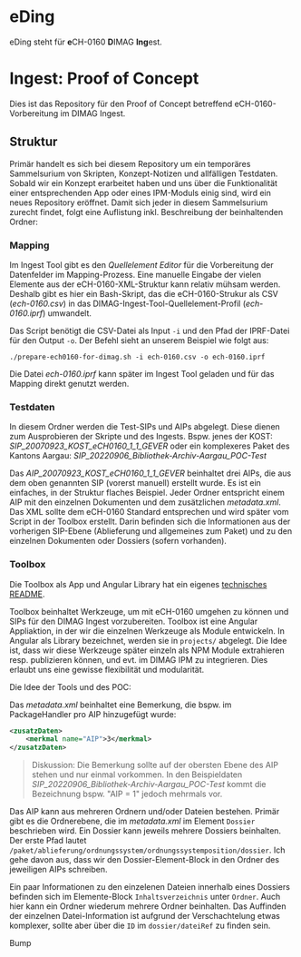 # eDing

eDing steht für **e**CH-0160 **D**IMAG **Ing**est.

# Ingest: Proof of Concept

Dies ist das Repository für den Proof of Concept betreffend eCH-0160-Vorbereitung im DIMAG Ingest.

## Struktur

Primär handelt es sich bei diesem Repository um ein temporäres Sammelsurium von Skripten, Konzept-Notizen und allfälligen Testdaten. Sobald wir ein Konzept erarbeitet haben und uns über die Funktionalität einer entsprechenden App oder eines IPM-Moduls einig sind, wird ein neues Repository eröffnet. Damit sich jeder in diesem Sammelsurium zurecht findet, folgt eine Auflistung inkl. Beschreibung der beinhaltenden Ordner:

### Mapping

Im Ingest Tool gibt es den *Quellelement Editor* für die Vorbereitung der Datenfelder im Mapping-Prozess. Eine manuelle Eingabe der vielen Elemente aus der eCH-0160-XML-Struktur kann relativ mühsam werden. Deshalb gibt es hier ein Bash-Skript, das die eCH-0160-Strukur als CSV (*ech-0160.csv*) in das DIMAG-Ingest-Tool-Quellelement-Profil (*ech-0160.iprf*) umwandelt.

Das Script benötigt die CSV-Datei als Input `-i` und den Pfad der IPRF-Datei für den Output `-o`. Der Befehl sieht an unserem Beispiel wie folgt aus:

```shell
./prepare-ech0160-for-dimag.sh -i ech-0160.csv -o ech-0160.iprf
```

Die Datei *ech-0160.iprf* kann später im Ingest Tool geladen und für das Mapping direkt genutzt werden.

### Testdaten

In diesem Ordner werden die Test-SIPs und AIPs abgelegt. Diese dienen zum Ausprobieren der Skripte und des Ingests. Bspw. jenes der KOST: *SIP_20070923_KOST_eCH0160_1_1_GEVER* oder ein komplexeres Paket des Kantons Aargau: *SIP_20220906_Bibliothek-Archiv-Aargau_POC-Test*

Das *AIP_20070923_KOST_eCH0160_1_1_GEVER* beinhaltet drei AIPs, die aus dem oben genannten SIP (vorerst manuell) erstellt wurde. Es ist ein einfaches, in der Struktur flaches Beispiel. Jeder Ordner entspricht einem AIP mit den einzelnen Dokumenten und dem zusätzlichen *metadata.xml*. Das XML sollte dem eCH-0160 Standard entsprechen und wird später vom Script in der Toolbox erstellt. Darin befinden sich die Informationen aus der vorherigen SIP-Ebene (Ablieferung und allgemeines zum Paket) und zu den einzelnen Dokumenten oder Dossiers (sofern vorhanden).

### Toolbox

Die Toolbox als App und Angular Library hat ein eigenes [technisches README](toolbox/README.md).

Toolbox beinhaltet Werkzeuge, um mit eCH-0160 umgehen zu können und SIPs für den DIMAG Ingest vorzubereiten. Toolbox ist eine Angular Appliaktion, in der wir die einzelnen Werkzeuge als Module entwickeln. In Angular als Library bezeichnet, werden sie in `projects/` abgelegt. Die Idee ist, dass wir diese Werkzeuge später einzeln als NPM Module extrahieren resp. publizieren können, und evt. im DIMAG IPM zu integrieren. Dies erlaubt uns eine gewisse flexibilität und modularität.

Die Idee der Tools und des POC:

Das *metadata.xml* beinhaltet eine Bemerkung, die bspw. im PackageHandler pro AIP hinzugefügt wurde:

```xml
<zusatzDaten>
    <merkmal name="AIP">3</merkmal>
</zusatzDaten>
```

> Diskussion: Die Bemerkung sollte auf der obersten Ebene des AIP stehen und nur einmal vorkommen. In den Beispieldaten *SIP_20220906_Bibliothek-Archiv-Aargau_POC-Test* kommt die Bezeichnung bspw. "AIP = 1" jedoch mehrmals vor.

Das AIP kann aus mehreren Ordnern und/oder Dateien bestehen. Primär gibt es die Ordnerebene, die im *metadata.xml* im Element `Dossier` beschrieben wird. Ein Dossier kann jeweils mehrere Dossiers beinhalten. Der erste Pfad lautet `/paket/ablieferung/ordnungssystem/ordnungssystemposition/dossier`. Ich gehe davon aus, dass wir den Dossier-Element-Block in den Ordner des jeweiligen AIPs schreiben.

Ein paar Informationen zu den einzelenen Dateien innerhalb eines Dossiers befinden sich im Elemente-Block `Inhaltsverzeichnis` unter `Ordner`. Auch hier kann ein Ordner wiederum mehrere Ordner beinhalten. Das Auffinden der einzelnen Datei-Information ist aufgrund der Verschachtelung etwas komplexer, sollte aber über die `ID` im `dossier/dateiRef` zu finden sein.

Bump
